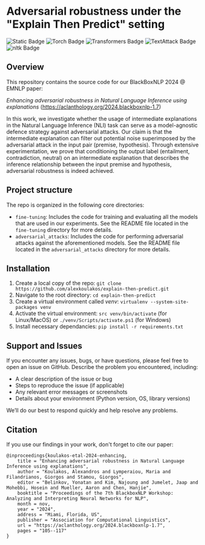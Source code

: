# Adversarial robustness under the "Explain Then Predict" setting

![Static Badge](https://img.shields.io/badge/python-v3\.11-blue?style=flat) ![Torch Badge](https://img.shields.io/badge/torch-v2\.5-EE4C2C?style=flat) ![Transformers Badge](https://img.shields.io/badge/transformers-v4\.46-FFD21E?style=flat) ![TextAttack Badge](https://img.shields.io/badge/textattack-v0\.3-20232A?style=flat) ![nltk Badge](https://img.shields.io/badge/nltk-v3\.8-lightgrey?style=flat)

## Overview
This repository contains the source code for our BlackBoxNLP 2024 @ EMNLP paper:

_Enhancing adversarial robustness in Natural Language Inference using explanations_ (https://aclanthology.org/2024.blackboxnlp-1.7)

In this work, we investigate whether the usage of intermediate explanations in the Natural Language Inference (NLI) task can serve as a model-agnostic defence strategy against adversarial attacks. Our claim is that the intermediate explanation can filter out potential noise superimposed by the adversarial attack in the input pair (premise, hypothesis). Through extensive experimentation, we prove that conditioning the output label (entailment, contradiction, neutral) on an intermediate explanation that describes the inference relationship between the input premise and hypothesis, adversarial robustness is indeed achieved.

## Project structure
The repo is organized in the following core directories:
 * `fine-tuning`: Includes the code for training and evaluating all the models that are used in our experiments. See the README file located in the `fine-tuning` directory for more details.
 * `adversarial_attacks`: Includes the code for performing adversarial attacks against the aforementioned models. See the README file located in the `adversarial_attacks` directory for more details.

## Installation
1. Create a local copy of the repo: `git clone https://github.com/alexkoulakos/explain-then-predict.git`
2. Navigate to the root directory: `cd explain-then-predict`
3. Create a virtual environment called _venv_: `virtualenv --system-site-packages venv`
4. Activate the virtual environment: `src venv/bin/activate` (for Linux/MacOS) or `./venv/Scripts/activate.ps1` (for Windows)
5. Install necessary dependancies: `pip install -r requirements.txt`

## Support and Issues
If you encounter any issues, bugs, or have questions, please feel free to open an issue on GitHub. Describe the problem you encountered, including:

* A clear description of the issue or bug
* Steps to reproduce the issue (if applicable)
* Any relevant error messages or screenshots
* Details about your environment (Python version, OS, library versions)

We’ll do our best to respond quickly and help resolve any problems.

## Citation
If you use our findings in your work, don't forget to cite our paper:

```
@inproceedings{koulakos-etal-2024-enhancing,
    title = "Enhancing adversarial robustness in Natural Language Inference using explanations",
    author = "Koulakos, Alexandros and Lymperaiou, Maria and Filandrianos, Giorgos and Stamou, Giorgos",
    editor = "Belinkov, Yonatan and Kim, Najoung and Jumelet, Jaap and Mohebbi, Hosein and Mueller, Aaron and Chen, Hanjie",
    booktitle = "Proceedings of the 7th BlackboxNLP Workshop: Analyzing and Interpreting Neural Networks for NLP",
    month = nov,
    year = "2024",
    address = "Miami, Florida, US",
    publisher = "Association for Computational Linguistics",
    url = "https://aclanthology.org/2024.blackboxnlp-1.7",
    pages = "105--117"
}
```